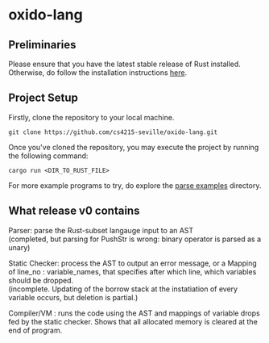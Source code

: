 # oxido-lang

## Preliminaries
Please ensure that you have the latest stable release of Rust installed. Otherwise, do follow the installation instructions [here](https://www.rust-lang.org/tools/install).

## Project Setup
Firstly, clone the repository to your local machine.
```
git clone https://github.com/cs4215-seville/oxido-lang.git
```
Once you've cloned the repository, you may execute the project by running the following command:
```
cargo run <DIR_TO_RUST_FILE>
```
For more example programs to try, do explore the [parse examples](/parse_examples) directory.

## What release v0 contains

Parser: parse the Rust-subset langauge input to an AST  
(completed, but parsing for PushStr is wrong: binary operator is parsed as a unary)  
  
  
Static Checker: process the AST to output an error message, or a Mapping of line_no : variable_names, that specifies after which line, which variables should be dropped.  
(incomplete. Updating of the borrow stack at the instatiation of every variable occurs, but deletion is partial.)  
  
  
Compiler/VM : runs the code using the AST and mappings of variable drops fed by the static checker. Shows that all allocated memory is cleared at the end of program.
